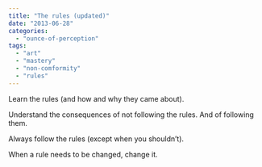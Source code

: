 ```yaml
---
title: "The rules (updated)"
date: "2013-06-28"
categories: 
  - "ounce-of-perception"
tags: 
  - "art"
  - "mastery"
  - "non-comformity"
  - "rules"
---
```


Learn the rules (and how and why they came about).

Understand the consequences of not following the rules. And of following them.

Always follow the rules (except when you shouldn’t).

When a rule needs to be changed, change it.
